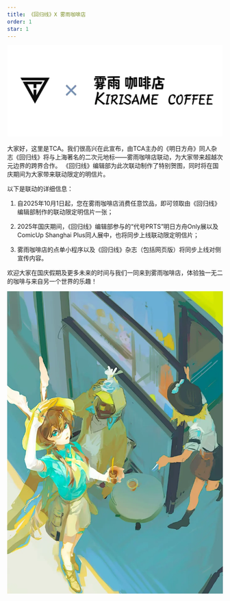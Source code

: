 ```yaml
---
title: 《回归线》X 雾雨咖啡店
order: 1
star: 1
---
```


<!-- more -->

![](./res/wuyu/hero.webp)

大家好，这里是TCA。我们很高兴在此宣布，由TCA主办的《明日方舟》同人杂志《回归线》将与上海著名的二次元地标——雾雨咖啡店联动，为大家带来超越次元边界的跨界合作。
《回归线》编辑部为此次联动制作了特别贺图，同时将在国庆期间为大家带来联动限定的明信片。

以下是联动的详细信息：

1. 自2025年10月1日起，您在雾雨咖啡店消费任意饮品，即可领取由《回归线》编辑部制作的联动限定明信片一张；

2. 2025年国庆期间，《回归线》编辑部参与的“代号PRTS”明日方舟Only展以及ComicUp Shanghai Plus同人展中，也将同步上线联动限定明信片；

3. 雾雨咖啡店的点单小程序以及《回归线》杂志（包括网页版）将同步上线对侧宣传内容。

欢迎大家在国庆假期及更多未来的时间与我们一同来到雾雨咖啡店，体验独一无二的咖啡与来自另一个世界的乐趣！

![](./res/wuyu/image1.webp)